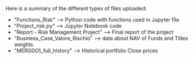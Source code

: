 Here is a summary of the different types of files uploaded:
- "Functions_Risk" --> Python code with functions used in Jupyter file
- "Project_risk.py" --> Jupyter Notebook code
- "Report - Risk Management Project" --> Final report of the project
- "Business_Case_Valore_Rischio" --> data about NAV of Funds and Titles weights
- "MERG0O1_full_history" --> Historical portfolio Close prices
  
